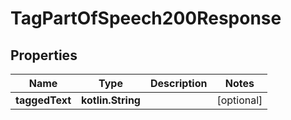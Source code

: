 
# TagPartOfSpeech200Response

## Properties
Name | Type | Description | Notes
------------ | ------------- | ------------- | -------------
**taggedText** | **kotlin.String** |  |  [optional]




